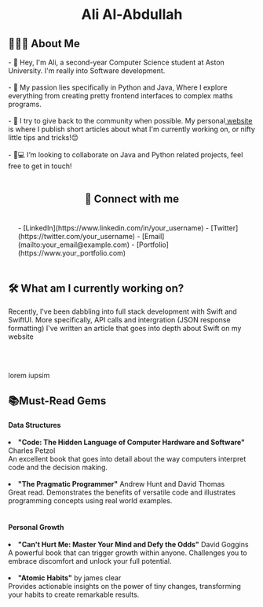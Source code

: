 <h1 align="center"> Ali Al-Abdullah</h1>

<section> 
 <summary><h2>👨🏽‍💻 About Me</h2></summary> 
  <p>
- 👋 Hey, I'm Ali, a second-year Computer Science student at Aston University. I'm really into Software development.
    <br><br>
-  🌟 My passion lies specifically in Python and Java, Where I explore everything from creating pretty frontend interfaces to complex maths programs.
    <br><br>
- 🚀 I try to give back to the community when possible.  My personal<a href="aliab.me"> website</a> is where I publish short articles about what I'm currently working on, or nifty little tips and tricks!😊
    <br><br>
- 💞💻  I’m looking to collaborate on Java and Python related projects, feel free to get in touch!
    <br>
    <br>
</p>

</section>

<section align="center">
  <h2>🤝 Connect with me </h2>
  <div style="padding: 20px; text-align: left;">
    - [LinkedIn](https://www.linkedin.com/in/your_username)
    - [Twitter](https://twitter.com/your_username)
    - [Email](mailto:your_email@example.com)
    - [Portfolio](https://www.your_portfolio.com)
  </div>
</section>



<section>
 <h2>🛠️ What am I currently working on?</h2>
 <p> Recently, I've been dabbling into full stack development with Swift and SwiftUI. More specifically, API calls and intergration (JSON response formatting) I've written an article that goes into depth about Swift on my website</p><br><br>
 <p> lorem iupsim </p>
</section>
<section>
 <h2>📚Must-Read Gems</h2>
 <h4>Data Structures</h4>
 <li><b>"Code: The Hidden Language of Computer Hardware and Software" </b> Charles Petzol </b></li>
 An excellent book that goes into detail about the way computers interpret code and the decision making. 
 <br>
 <br>

<li><b>"The Pragmatic Programmer"</b> Andrew Hunt and David Thomas</li>
 Great read. Demonstrates the benefits of versatile code and illustrates programming concepts using real world examples. 
  <br> <br>

  <h4>Personal Growth</h4>
 <li><b>"Can't Hurt Me: Master Your Mind and Defy the Odds"</b> David Goggins</li>
 A powerful book that can trigger growth within anyone. Challenges you to embrace discomfort and unlock your full potential.
 <br> <br>

<li><b>"Atomic Habits"</b> by james clear</li>
 Provides actionable insights on the power of tiny changes, transforming your habits to create remarkable results. 

  <br> <br>
</section>




<!---
arcticxo/arcticxo is a ✨ special ✨ repository because its `README.md` (this file) appears on your GitHub profile.
You can click the Preview link to take a look at your changes.
--->
